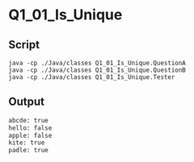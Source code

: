# Q1_01_Is_Unique

## Script

```script
java -cp ./Java/classes Q1_01_Is_Unique.QuestionA
java -cp ./Java/classes Q1_01_Is_Unique.QuestionB
java -cp ./Java/classes Q1_01_Is_Unique.Tester
```

## Output

```txt
abcde: true
hello: false
apple: false
kite: true
padle: true
```
